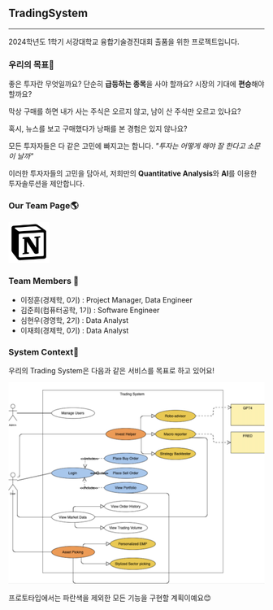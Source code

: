 ## TradingSystem

---

2024학년도 1학기 서강대학교 융합기술경진대회 출품을 위한 프로젝트입니다.

### 우리의 목표🎯

좋은 투자란 무엇일까요? 단순히 **급등하는 종목**을 사야 할까요? 시장의 기대에 **편승**해야 할까요?

막상 구매를 하면 내가 사는 주식은 오르지 않고, 남이 산 주식만 오르고 있나요?

혹시, 뉴스를 보고 구매했다가 낭패를 본 경험은 있지 않나요?

모든 투자자들은 다 같은 고민에 빠지고는 합니다. *"투자는 어떻게 해야 잘 한다고 소문이 날까"*

이러한 투자자들의 고민을 담아서, 저희만의 **Quantitative Analysis**와 **AI**를 이용한 투자솔루션을 제안합니다.

### Our Team Page🌎

[<img src="./images/notion_logo.png" width="80" height="80"/>](https://www.notion.so/tommylee1013/Capstone-2024-daf261c2f9c44bca82b1bf35f819b0a4?pvs=4)

### Team Members 👥

- 이정훈(경제학, 0기) : Project Manager, Data Engineer
- 김준희(컴퓨터공학, 1기) : Software Engineer
- 심현우(경영학, 2기) : Data Analyst
- 이재희(경제학, 0기) : Data Analyst

### System Context🌟

우리의 Trading System은 다음과 같은 서비스를 목표로 하고 있어요!

![diagram.png](images%2Fdiagram.png)

프로토타입에서는 파란색을 제외한 모든 기능을 구현할 계획이예요😊